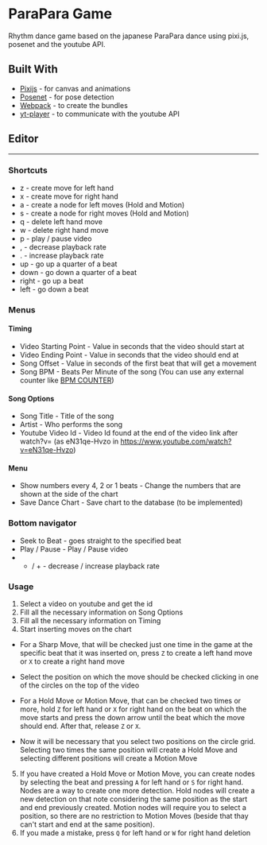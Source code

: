 # ParaPara Game

Rhythm dance game based on the japanese ParaPara dance using pixi.js, posenet and the youtube API.

## Built With

* [Pixijs](https://github.com/pixijs/pixi.js) - for canvas and animations
* [Posenet](https://github.com/tensorflow/tfjs-models/tree/master/posenet) - for pose detection
* [Webpack](https://github.com/webpack/webpack) - to create the bundles
* [yt-player](https://www.npmjs.com/package/yt-player) - to communicate with the youtube API

## Editor
---

### Shortcuts

* z - create move for left hand
* x - create move for right hand
* a - create a node for left moves (Hold and Motion)
* s - create a node for right moves (Hold and Motion)
* q - delete left hand move
* w - delete right hand move
* p - play / pause video
* , - decrease playback rate
* . - increase playback rate
* up - go up a quarter of a beat
* down - go down a quarter of a beat
* right - go up a beat
* left - go down a beat

### Menus

#### Timing

* Video Starting Point - Value in seconds that the video should start at
* Video Ending Point - Value in seconds that the video should end at
* Song Offset - Value in seconds of the first beat that will get a movement
* Song BPM - Beats Per Minute of the song (You can use any external counter like [BPM COUNTER](https://www.audiokeychain.com/bpm-counter))

#### Song Options

* Song Title - Title of the song
* Artist - Who performs the song
* Youtube Video Id - Video Id found at the end of the video link after watch?v= (as eN31qe-Hvzo in https://www.youtube.com/watch?v=eN31qe-Hvzo)

#### Menu

* Show numbers every 4, 2 or 1 beats - Change the numbers that are shown at the side of the chart
* Save Dance Chart - Save chart to the database (to be implemented)

### Bottom navigator

* Seek to Beat - goes straight to the specified beat
* Play / Pause - Play / Pause video
* - / + - decrease / increase playback rate

### Usage

1. Select a video on youtube and get the id
2. Fill all the necessary information on Song Options
3. Fill all the necessary information on Timing
4. Start inserting moves on the chart
  * For a Sharp Move, that will be checked just one time in the game at the specific beat that it was inserted on, press `Z` to create a left hand move or `X` to create a right hand move
  * Select the position on which the move should be checked clicking in one of the circles on the top of the video

  * For a Hold Move or Motion Move, that can be checked two times or more, hold `Z` for left hand or `X` for right hand on the beat on which the move starts and press the down arrow until the beat which the move should end. After that, release `Z` or `X`.
  * Now it will be necessary that you select two positions on the circle grid. Selecting two times the same position will create a Hold Move and selecting different positions will create a Motion Move
5. If you have created a Hold Move or Motion Move, you can create nodes by selecting the beat and pressing `A` for left hand or `S` for right hand. Nodes are a way to create one more detection. Hold nodes will create a new detection on that note considering the same position as the start and end previously created. Motion nodes will require you to select a position, so there are no restriction to Motion Moves (beside that thay can't start and end at the same position).
6. If you made a mistake, press `Q` for left hand or `W` for right hand deletion
